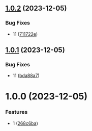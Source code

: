 ## [1.0.2](https://github.com/dongjak-extensions/vite-build-helper/compare/v1.0.1...v1.0.2) (2023-12-05)


### Bug Fixes

* 11 ([711722e](https://github.com/dongjak-extensions/vite-build-helper/commit/711722e88d079a5556be0a135bdcee5574204db9))

## [1.0.1](https://github.com/dongjak-extensions/vite-build-helper/compare/v1.0.0...v1.0.1) (2023-12-05)


### Bug Fixes

* 11 ([bda88a7](https://github.com/dongjak-extensions/vite-build-helper/commit/bda88a7254b5d72d7bade33935aa5f567c2580fd))

# 1.0.0 (2023-12-05)


### Features

* 1 ([268c6ba](https://github.com/dongjak-extensions/build-ts/commit/268c6baa7a511c3eb90040d9f46afdee32c19802))
